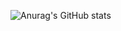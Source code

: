 ![Anurag's GitHub stats](https://github-readme-stats.vercel.app/api?username=popoch39&show=commits,discussions_started,discussions_answered,prs_merged,prs_merged_percentage)
